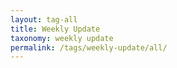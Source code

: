 ```yaml
---
layout: tag-all
title: Weekly Update
taxonomy: weekly update
permalink: /tags/weekly-update/all/
---
```

